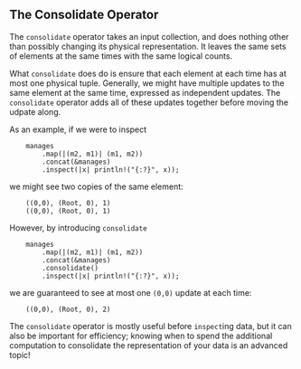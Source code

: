 ## The Consolidate Operator

The `consolidate` operator takes an input collection, and does nothing other than possibly changing its physical representation. It leaves the same sets of elements at the same times with the same logical counts.

What `consolidate` does do is ensure that each element at each time has at most one physical tuple. Generally, we might have multiple updates to the same element at the same time, expressed as independent updates. The `consolidate` operator adds all of these updates together before moving the udpate along.

As an example, if we were to inspect

```rust,no_run
    manages
        .map(|(m2, m1)| (m1, m2))
        .concat(&manages)
        .inspect(|x| println!("{:?}", x));
```

we might see two copies of the same element:

        ((0,0), (Root, 0), 1)
        ((0,0), (Root, 0), 1)

However, by introducing `consolidate`

```rust,no_run
    manages
        .map(|(m2, m1)| (m1, m2))
        .concat(&manages)
        .consolidate()
        .inspect(|x| println!("{:?}", x));
```

we are guaranteed to see at most one `(0,0)` update at each time:

        ((0,0), (Root, 0), 2)

The `consolidate` operator is mostly useful before `inspect`ing data, but it can also be important for efficiency; knowing when to spend the additional computation to consolidate the representation of your data is an advanced topic!